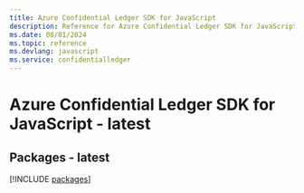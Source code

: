 ```yaml
---
title: Azure Confidential Ledger SDK for JavaScript
description: Reference for Azure Confidential Ledger SDK for JavaScript
ms.date: 08/01/2024
ms.topic: reference
ms.devlang: javascript
ms.service: confidentialledger
---
```

# Azure Confidential Ledger SDK for JavaScript - latest
## Packages - latest
[!INCLUDE [packages](confidential-ledger-index.md)]
